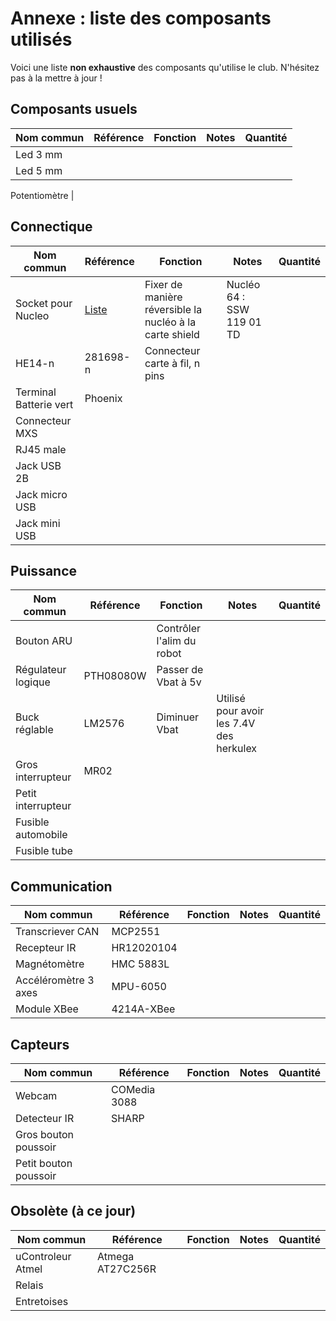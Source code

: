 # Annexe : liste des composants utilisés
 
Voici une liste **non exhaustive** des composants qu'utilise le club. 
N'hésitez pas à la mettre à jour ! 


## Composants usuels

Nom commun | Référence | Fonction | Notes | Quantité |
-----------|-----------|----------|-------|----------|
Led 3 mm |
Led 5 mm | 

Potentiomètre |


## Connectique

Nom commun | Référence | Fonction | Notes | Quantité |
-----------|-----------|----------|-------|----------|
Socket pour Nucleo | [Liste](http://suddendocs.samtec.com/catalog_english/ssw_th.pdf) | Fixer de manière réversible la nucléo à la carte shield | Nucléo 64 : SSW 119 01 TD | |
HE14-n | 281698-n | Connecteur carte à fil, n pins | | | 
Terminal Batterie vert | Phoenix |
Connecteur MXS |
RJ45 male |
Jack USB 2B |
Jack micro USB |
Jack mini USB |


## Puissance

Nom commun | Référence | Fonction | Notes | Quantité |
-----------|-----------|----------|-------|----------|
Bouton ARU | | Contrôler l'alim du robot | 
Régulateur logique | PTH08080W | Passer de Vbat à 5v |
Buck réglable | LM2576 | Diminuer Vbat | Utilisé pour avoir les 7.4V des herkulex |
Gros interrupteur | MR02 |
Petit interrupteur | 
Fusible automobile |
Fusible tube |



## Communication

Nom commun | Référence | Fonction | Notes | Quantité |
-----------|-----------|----------|-------|----------|
Transcriever CAN | MCP2551 | 
Recepteur IR | HR12020104 |
Magnétomètre | HMC 5883L
Accéléromètre 3 axes | MPU-6050 |
Module XBee | 4214A-XBee |

## Capteurs 

Nom commun | Référence | Fonction | Notes | Quantité |
-----------|-----------|----------|-------|----------|
Webcam | COMedia 3088
Detecteur IR | SHARP |
Gros bouton poussoir |
Petit bouton poussoir | 


## Obsolète (à ce jour)

Nom commun | Référence | Fonction | Notes | Quantité |
-----------|-----------|----------|-------|----------|
uControleur Atmel | Atmega AT27C256R |
Relais |
Entretoises |



